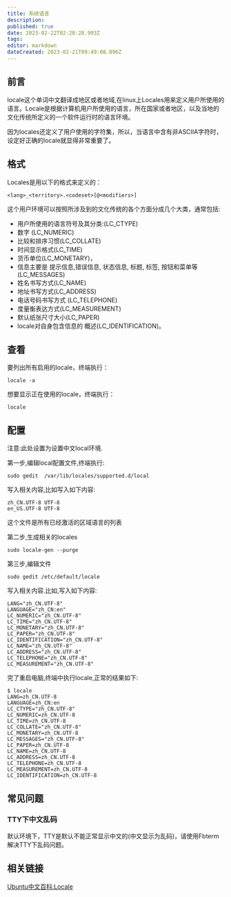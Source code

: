 ```yaml
---
title: 系统语言
description: 
published: true
date: 2023-02-22T02:28:28.993Z
tags: 
editor: markdown
dateCreated: 2023-02-21T09:49:08.896Z
---
```


## 前言

locale这个单词中文翻译成地区或者地域,在linux上Locales用来定义用户所使用的语言。Locale是根据计算机用户所使用的语言，所在国家或者地区，以及当地的文化传统所定义的一个软件运行时的语言环境。

因为locales还定义了用户使用的字符集，所以，当语言中含有非ASCIIA字符时，设定好正确的locale就显得非常重要了。

## 格式

Locales是用以下的格式来定义的：

    <lang>_<territory>.<codeset>[@<modifiers>]

这个用户环境可以按照所涉及到的文化传统的各个方面分成几个大类，通常包括:

- 用户所使用的语言符号及其分类:(LC_CTYPE)
- 数字 (LC_NUMERIC)
- 比较和排序习惯(LC_COLLATE)
- 时间显示格式(LC_TIME)
- 货币单位(LC_MONETARY)，
- 信息主要是 提示信息,错误信息, 状态信息, 标题, 标签, 按钮和菜单等(LC_MESSAGES)
- 姓名书写方式(LC_NAME)
- 地址书写方式(LC_ADDRESS)
- 电话号码书写方式 (LC_TELEPHONE)
- 度量衡表达方式(LC_MEASUREMENT)
- 默认纸张尺寸大小(LC_PAPER)
- locale对自身包含信息的 概述(LC_IDENTIFICATION)。

## 查看

要列出所有启用的locale，终端执行：

    locale -a

想要显示正在使用的locale，终端执行：

    locale

## 配置

注意:此处设置为设置中文local环境.

第一步,编辑local配置文件,终端执行:

    sudo gedit  /var/lib/locales/supported.d/local

写入相关内容,比如写入如下内容:

    zh_CN.UTF-8 UTF-8
    en_US.UTF-8 UTF-8

这个文件是所有已经激活的区域语言的列表

第二步,生成相关的locales

    sudo locale-gen --purge

第三步,编辑文件

    sudo gedit /etc/default/locale

写入相关内容.比如,写入如下内容:

    LANG="zh_CN.UTF-8"
    LANGUAGE="zh_CN:en"
    LC_NUMERIC="zh_CN.UTF-8"
    LC_TIME="zh_CN.UTF-8"
    LC_MONETARY="zh_CN.UTF-8"
    LC_PAPER="zh_CN.UTF-8"
    LC_IDENTIFICATION="zh_CN.UTF-8"
    LC_NAME="zh_CN.UTF-8"
    LC_ADDRESS="zh_CN.UTF-8"
    LC_TELEPHONE="zh_CN.UTF-8"
    LC_MEASUREMENT="zh_CN.UTF-8"

完了重启电脑,终端中执行locale,正常的结果如下:

    $ locale
    LANG=zh_CN.UTF-8
    LANGUAGE=zh_CN:en
    LC_CTYPE="zh_CN.UTF-8"
    LC_NUMERIC=zh_CN.UTF-8
    LC_TIME=zh_CN.UTF-8
    LC_COLLATE="zh_CN.UTF-8"
    LC_MONETARY=zh_CN.UTF-8
    LC_MESSAGES="zh_CN.UTF-8"
    LC_PAPER=zh_CN.UTF-8
    LC_NAME=zh_CN.UTF-8
    LC_ADDRESS=zh_CN.UTF-8
    LC_TELEPHONE=zh_CN.UTF-8
    LC_MEASUREMENT=zh_CN.UTF-8
    LC_IDENTIFICATION=zh_CN.UTF-8

## 常见问题

### TTY下中文乱码

默认环境下，TTY是默认不能正常显示中文的(中文显示为乱码)，请使用Fbterm解决TTY下乱码问题。

## 相关链接

[Ubuntu中文百科:Locale](http://wiki.ubuntu.org.cn/Locale)
